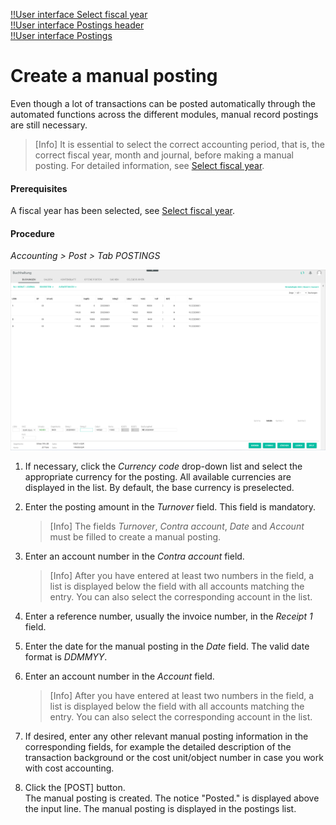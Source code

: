 [!!User interface Select fiscal year](../UserInterface/00a_FiscalYear.md)   
[!!User interface Postings header](../UserInterface/01_Header.md)  
[!!User interface Postings](../UserInterface/01a_Bookings.md)  

# Create a manual posting

Even though a lot of transactions can be posted automatically through the automated functions across the different modules, manual record postings are still necessary.

> [Info] It is essential to select the correct accounting period, that is, the correct fiscal year, month and journal, before making a manual posting. For detailed information, see [Select fiscal year](./01_SelectFiscalYear.md).

#### Prerequisites

A fiscal year has been selected, see [Select fiscal year](./01_SelectFiscalYear.md).

#### Procedure

*Accounting > Post > Tab POSTINGS*

![Postings](../../Assets/Screenshots/RetailSuiteAccounting/Book/Bookings/Bookings.png "[Postings]")

1. If necessary, click the *Currency code* drop-down list and select the appropriate currency for the posting. All available currencies are displayed in the list. By default, the base currency is preselected.

2. Enter the posting amount in the *Turnover* field. This field is mandatory.

    > [Info] The fields *Turnover*, *Contra account*, *Date* and *Account* must be filled to create a manual posting.

3. Enter an account number in the *Contra account* field.

    > [Info] After you have entered at least two numbers in the field, a list is displayed below the field with all accounts matching the entry. You can also select the corresponding account in the list.

4. Enter a reference number, usually the invoice number, in the *Receipt 1* field.

5. Enter the date for the manual posting in the *Date* field. The valid date format is *DDMMYY*.

6. Enter an account number in the *Account* field.

    > [Info] After you have entered at least two numbers in the field, a list is displayed below the field with all accounts matching the entry. You can also select the corresponding account in the list.

7.  If desired, enter any other relevant manual posting information in the corresponding fields, for example the detailed description of the transaction background or the cost unit/object number in case you work with cost accounting.

8. Click the [POST] button.  
    The manual posting is created. The notice "Posted." is displayed above the input line. The manual posting is displayed in the postings list.
